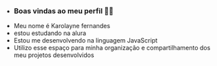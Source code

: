 - ### Boas vindas ao meu perfil 🌷💙
- Meu nome é Karolayne fernandes
- estou estudando na alura
- Estou me desenvolvendo na linguagem JavaScript
- Utilizo esse espaço para minha organização e compartilhamento dos meu projetos desenvolvidos

